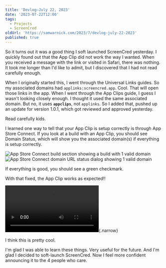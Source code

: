 ```yaml
---
title: 'Devlog—July 22, 2023'
date: '2023-07-22T12:00'
tags:
  - Projects
  - ScreenCred
oldUrl: 'https://samwarnick.com/2023/7/devlog-july-22-2023'
published: true
---
```


So it turns out it was a good thing I soft launched ScreenCred yesterday. I quickly found out that the App Clip did not work the way I wanted. When you received a message with the link or visited in Safari, there was nothing. It took me longer than I'd like to admit, but I discovered that I had not read carefully enough.

When I originally started this, I went through the Universal Links guides. So my associated domains had `applinks:screencred.app`. Cool. That will open those links in the app. When I went through the App Clips guide, I guess I wasn't looking closely enough. I thought it used the same associated domain. But no, it uses **`appclips`**, not `applinks`. So I added that, pushed up an update for version 1.0.1, which got reviewed and approved yesterday.

Read carefully kids.

I learned one way to tell that your App Clip is setup correctly is through App Store Connect. If you look at a build with an App Clip, you should see Domain Status, which will show you the associated domain(s) if everything is setup correctly.

![App Store Connect build section showing a build with 1 valid domain](/media/2023-07-22-build.png "Green checkmark = good")
![App Store Connect domain URL status dialog showing 1 valid domain](/media/2023-07-22-domain-status.png "Another green checkmark with the correct domain = gooder")

If everything is good, you should see a green checkmark.

With that fixed, the App Clip works as expected!!

![](https://blog.warnick.me/2023-07-22-app-clip.mp4 "😍"){.narrow}

I think this is pretty cool.

I'm glad I was able to learn these things. Very useful for the future. And I'm glad I decided to soft-launch ScreenCred. Now I feel more confident announcing it to the 4 people who care.
